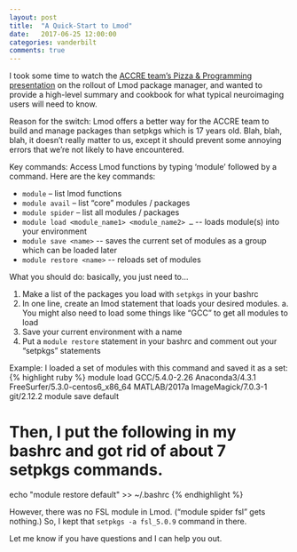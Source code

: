 ```yaml
---
layout: post
title:  "A Quick-Start to Lmod"
date:   2017-06-25 12:00:00
categories: vanderbilt
comments: true
---
```


I took some time to watch the [ACCRE team’s Pizza & Programming presentation](https://www.youtube.com/watch?v=La92_3hcw-k&index=4&list=PL8Q6Imidwz82Lk37fjv0ImSqsOjTwuKsZ) on the rollout of Lmod package manager, and wanted to provide a high-level summary and cookbook for what typical neuroimaging users will need to know.

Reason for the switch: Lmod offers a better way for the ACCRE team to build and manage packages than setpkgs which is 17 years old. Blah, blah, blah, it doesn’t really matter to us, except it should prevent some annoying errors that we’re not likely to have encountered.

Key commands: Access Lmod functions by typing ‘module’ followed by a command. Here are the key commands:

-	`module` – list lmod functions
-	`module avail` – list “core” modules / packages
-	`module spider` – list all modules / packages
-	`module load <module_name1> <module_name2> …` -- loads module(s) into your environment
-	`module save <name>` -- saves the current set of modules as a group which can be loaded later
-	`module restore <name>` -- reloads set of modules

What you should do: basically, you just need to…
1.	Make a list of the packages you load with `setpkgs` in your bashrc
2.	In one line, create an lmod statement that loads your desired modules.
a.	You might also need to load some things like “GCC” to get all modules to load
3.	Save your current environment with a name
4.	Put a `module restore` statement in your bashrc and comment out your “setpkgs” statements

Example: I loaded a set of modules with this command and saved it as a set:
{% highlight ruby %}
module load  GCC/5.4.0-2.26 Anaconda3/4.3.1 FreeSurfer/5.3.0-centos6_x86_64  MATLAB/2017a  ImageMagick/7.0.3-1  git/2.12.2
module save default

# Then, I put the following in my bashrc and got rid of about 7 setpkgs commands.
echo "module restore default" >> ~/.bashrc
{% endhighlight %}

However, there was no FSL module in Lmod. (“module spider fsl” gets nothing.) So, I kept that `setpkgs -a fsl_5.0.9` command in there.

Let me know if you have questions and I can help you out.
